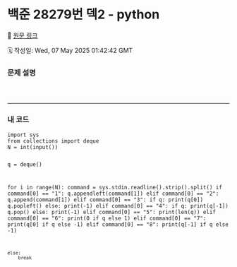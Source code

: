 # 백준 28279번 덱2 - python

🔗 [원문 링크](https://velog.io/@tjeudeud/%EB%B0%B1%EC%A4%80-28279%EB%B2%88-%EB%8D%B12-python)

🗓 작성일: Wed, 07 May 2025 01:42:42 GMT

<h3 id="문제-설명">문제 설명</h3>
<p><img alt="" src="https://velog.velcdn.com/images/tjeudeud/post/0f89cf9b-fae9-4e0b-a493-988bb7c258ed/image.png" /></p>
<p><img alt="" src="https://velog.velcdn.com/images/tjeudeud/post/d88f7264-de8c-479e-9454-ba7710de43df/image.png" /></p>
<p><img alt="" src="https://velog.velcdn.com/images/tjeudeud/post/083c1314-b810-4419-8279-654721069896/image.png" /></p>
<hr />
<h3 id="내-코드">내 코드</h3>
<pre><code>import sys
from collections import deque
N = int(input())

q = deque()

for i in range(N):
    command = sys.stdin.readline().strip().split()
    if command[0] == &quot;1&quot;:
        q.appendleft(command[1])
    elif command[0] == &quot;2&quot;:
        q.append(command[1])
    elif command[0] == &quot;3&quot;:
        if q:
            print(q[0])
            q.popleft()
        else:
            print(-1)
    elif command[0] == &quot;4&quot;:
        if q:
            print(q[-1])
            q.pop()
        else:
            print(-1)
    elif command[0] == &quot;5&quot;:
        print(len(q))
    elif command[0] == &quot;6&quot;:
        print(0 if q else 1)
    elif command[0] == &quot;7&quot;:
        print(q[0] if q else -1)
    elif command[0] == &quot;8&quot;:
        print(q[-1] if q else -1)

    else:
        break
</code></pre>